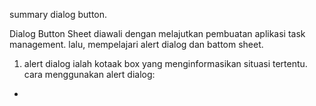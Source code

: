 summary dialog button.

Dialog Button Sheet
diawali dengan melajutkan pembuatan aplikasi task management.
lalu, mempelajari alert dialog dan battom sheet.
1. alert dialog
ialah kotaak box yang menginformasikan situasi tertentu.
cara menggunakan alert dialog:
- 
   
